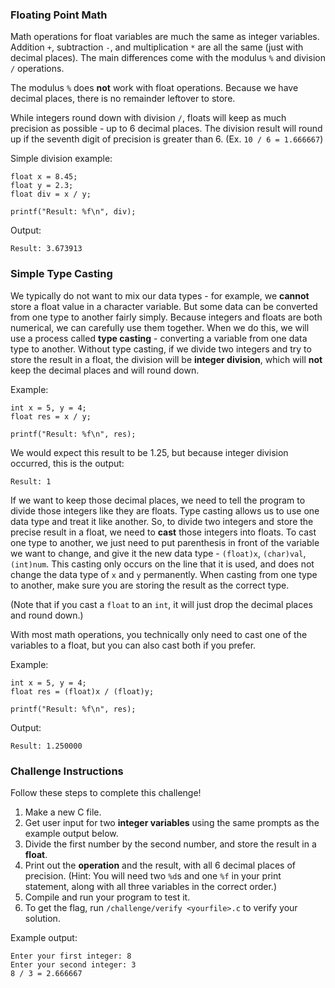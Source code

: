 ### Floating Point Math
Math operations for float variables are much the same as integer variables.
Addition `+`, subtraction `-`, and multiplication `*` are all the same (just with decimal places). 
The main differences come with the modulus `%` and division `/` operations.

The modulus `%` does __not__ work with float operations. Because we have decimal places, there is no remainder leftover to store. 

While integers round down with division `/`, floats will keep as much precision as possible - up to 6 decimal places.
The division result will round up if the seventh digit of precision is greater than 6. (Ex. `10 / 6 = 1.666667`)

Simple division example:
```
float x = 8.45;
float y = 2.3;
float div = x / y;

printf("Result: %f\n", div);
```

Output:
```
Result: 3.673913
```

### Simple Type Casting
We typically do not want to mix our data types - for example, we __cannot__ store a float value in a character variable.
But some data can be converted from one type to another fairly simply. 
Because integers and floats are both numerical, we can carefully use them together. 
When we do this, we will use a process called __type casting__ - converting a variable from one data type to another.
Without type casting, if we divide two integers and try to store the result in a float, the division will be __integer division__, which will **not** keep the decimal places and will round down. 

Example:
```
int x = 5, y = 4;
float res = x / y;

printf("Result: %f\n", res);
```

We would expect this result to be 1.25, but because integer division occurred, this is the output:
```
Result: 1
```

If we want to keep those decimal places, we need to tell the program to divide those integers like they are floats.
Type casting allows us to use one data type and treat it like another.
So, to divide two integers and store the precise result in a float, we need to **cast** those integers into floats. 
To cast one type to another, we just need to put parenthesis in front of the variable we want to change, and give it the new data type - `(float)x`, `(char)val`, `(int)num`.
This casting only occurs on the line that it is used, and does not change the data type of `x` and `y` permanently. 
When casting from one type to another, make sure you are storing the result as the correct type.

(Note that if you cast a `float` to an `int`, it will just drop the decimal places and round down.)

With most math operations, you technically only need to cast one of the variables to a float, but you can also cast both if you prefer. 

Example:
```
int x = 5, y = 4;
float res = (float)x / (float)y;

printf("Result: %f\n", res);
```

Output:
```
Result: 1.250000
```

### Challenge Instructions
Follow these steps to complete this challenge!

1. Make a new C file.
2. Get user input for two **integer variables** using the same prompts as the example output below.
3. Divide the first number by the second number, and store the result in a **float**.
4. Print out the **operation** and the result, with all 6 decimal places of precision. (Hint: You will need two `%d`s and one `%f` in your print statement, along with all three variables in the correct order.)
5. Compile and run your program to test it.
6. To get the flag, run `/challenge/verify <yourfile>.c` to verify your solution.

Example output:
```
Enter your first integer: 8
Enter your second integer: 3
8 / 3 = 2.666667
```
